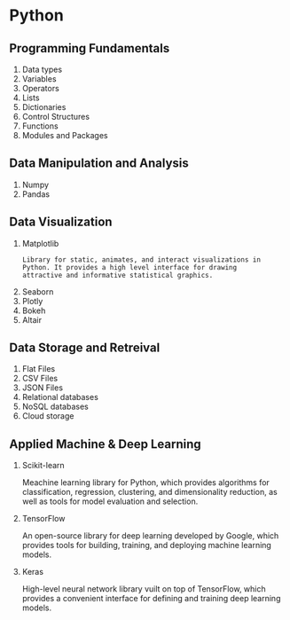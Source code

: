# Python
## Programming Fundamentals
<ol>
  <li>Data types</li>
  <li>Variables</li>
  <li>Operators</li>
  <li>Lists</li>
  <li>Dictionaries</li>
  <li>Control Structures</li>
  <li>Functions</li>
  <li>Modules and Packages</li>
</ol>

## Data Manipulation and Analysis

<ol>
  <li>Numpy</li>
  <li>Pandas</li>
</ol>

## Data Visualization

<ol>
  <li>Matplotlib</li>
    
    Library for static, animates, and interact visualizations in Python. It provides a high level interface for drawing 
    attractive and informative statistical graphics.
    
  <li>Seaborn</li>
  <li>Plotly</li>
  <li>Bokeh</li>
  <li>Altair</li>
</ol>

## Data Storage and Retreival
<ol>
  <li>Flat Files</li>
  <li>CSV Files</li>
  <li>JSON Files</li>
  <li>Relational databases</li>
  <li>NoSQL databases</li>
  <li>Cloud storage</li>
</ol>

## Applied Machine & Deep Learning
<ol>
  <li>Scikit-learn</li>
  
  Meachine learning library for Python, which provides algorithms for classification, regression, clustering, and dimensionality
  reduction, as well as tools for model evaluation and selection.
  
  <li>TensorFlow</li>
  
  An open-source library for deep learning developed by Google, which provides tools for building, training, and deploying machine
  learning models.
  
  <li>Keras</li>  
  
  High-level neural network library vuilt on top of TensorFlow, which provides a convenient interface for defining and training deep
  learning models.
  
</ol>

